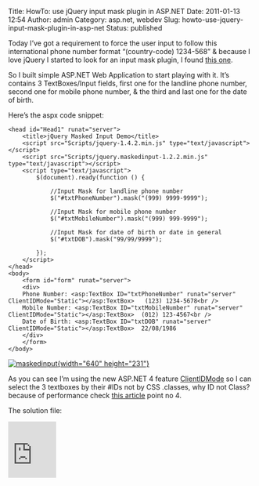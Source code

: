 Title: HowTo: use jQuery input mask plugin in ASP.NET
Date: 2011-01-13 12:54
Author: admin
Category: asp.net, webdev
Slug: howto-use-jquery-input-mask-plugin-in-asp-net
Status: published

Today I’ve got a requirement to force the user input to follow this
international phone number format “(country-code) 1234-568” & because I
love jQuery I started to look for an input mask plugin, I found [this
one](http://digitalbush.com/projects/masked-input-plugin/).

So I built simple ASP.NET Web Application to start playing with it. It’s
contains 3 TextBoxes/Input fields, first one for the landline phone
number, second one for mobile phone number, & the third and last one for
the date of birth.

Here’s the aspx code snippet:

``` {.brush: .xml; .highlight: .[23, .24, .25];}
<head id="Head1" runat="server">
    <title>jQuery Masked Input Demo</title>
    <script src="Scripts/jquery-1.4.2.min.js" type="text/javascript"></script>
    <script src="Scripts/jquery.maskedinput-1.2.2.min.js" type="text/javascript"></script>
    <script type="text/javascript">
        $(document).ready(function () {

            //Input Mask for landline phone number
            $("#txtPhoneNumber").mask("(999) 9999-9999");

            //Input Mask for mobile phone number
            $("#txtMobileNumber").mask("(999) 999-9999");

            //Input Mask for date of birth or date in general
            $("#txtDOB").mask("99/99/9999");

        });
    </script>
</head>
<body>
    <form id="form" runat="server">
    <div>
    Phone Number: <asp:TextBox ID="txtPhoneNumber" runat="server" ClientIDMode="Static"></asp:TextBox>   (123) 1234-5678<br />
    Mobile Number: <asp:TextBox ID="txtMobileNumber" runat="server" ClientIDMode="Static"></asp:TextBox>  (012) 123-4567<br />
    Date of Birth: <asp:TextBox ID="txtDOB" runat="server" ClientIDMode="Static"></asp:TextBox>  22/08/1986
    </div>
    </form>
</body>
```

[![maskedinput](http://www.emadmokhtar.com/wp-content/uploads/2011/11/maskedinput_thumb.jpg "maskedinput"){width="640"
height="231"}](http://www.emadmokhtar.com/wp-content/uploads/2011/11/maskedinput_2.jpg)

As you can see I’m using the new ASP.NET 4 feature
[ClientIDMode](http://www.emadmokhtar.com/ASPNET4WebformsNewFeatureClientIDMode.aspx)
so I can select the 3 textboxes by their \#IDs not by CSS .classes, why
ID not Class? because of performance check [this
article](http://net.tutsplus.com/tutorials/javascript-ajax/10-ways-to-instantly-increase-your-jquery-performance/)
point no 4.

The solution file:

<iframe style="background-color: #fcfcfc; width: 98px; height: 115px; padding: 0px;" title="Preview" src="http://cid-7d7052e2d56ee805.office.live.com/embedicon.aspx/MyBlogFolder/jQueryMaskedInput.zip" height="240" width="320" frameborder="0" marginwidth="0" marginheight="0" scrolling="no"></iframe>
